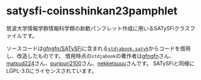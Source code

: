 # satysfi-coinsshinkan23pamphlet
筑波大学情報学群情報科学類の新歓パンフレット作成に用いるSATySFiクラスファイルです。  

ソースコードは[gfngfn/SATySFi](https://github.com/gfngfn/SATySFi)に含まれる[`stdjabook.satyh`](https://github.com/gfngfn/SATySFi/blob/master/lib-satysfi/dist/packages/stdjabook.satyh)からコードを借用し、改造したものです。
借用時点の`stdjabook`の著作者は[gfngfn](https://github.com/gfngfn)さん、[matsud224](https://github.com/matsud224)さん、[puripuri2100](https://github.com/puripuri2100)さん、[nekketsuuu](https://github.com/nekketsuuu)さんです。
SATySFiと同様にLGPL-3.0にライセンスされています。
